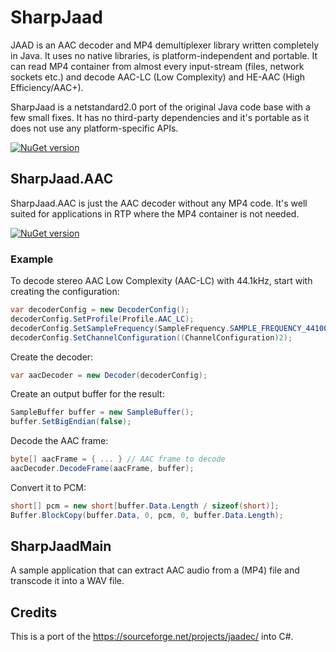 # SharpJaad
JAAD is an AAC decoder and MP4 demultiplexer library written completely in Java. It uses no native libraries, is platform-independent and portable. It can read MP4 container from almost every input-stream (files, network sockets etc.) and decode AAC-LC (Low Complexity) and HE-AAC (High Efficiency/AAC+).

SharpJaad is a netstandard2.0 port of the original Java code base with a few small fixes. It has no third-party dependencies and it's portable as it does not use any platform-specific APIs.

[![NuGet version](https://img.shields.io/nuget/v/SharpJaad.svg?style=flat-square)](https://www.nuget.org/packages/SharpJaad)

## SharpJaad.AAC
SharpJaad.AAC is just the AAC decoder without any MP4 code. It's well suited for applications in RTP where the MP4 container is not needed.

[![NuGet version](https://img.shields.io/nuget/v/SharpJaad.AAC.svg?style=flat-square)](https://www.nuget.org/packages/SharpJaad.AAC)

### Example
To decode stereo AAC Low Complexity (AAC-LC) with 44.1kHz, start with creating the configuration:
```cs
var decoderConfig = new DecoderConfig();
decoderConfig.SetProfile(Profile.AAC_LC);
decoderConfig.SetSampleFrequency(SampleFrequency.SAMPLE_FREQUENCY_44100);
decoderConfig.SetChannelConfiguration((ChannelConfiguration)2);
```

Create the decoder:
```cs
var aacDecoder = new Decoder(decoderConfig);
```

Create an output buffer for the result:
```cs
SampleBuffer buffer = new SampleBuffer();
buffer.SetBigEndian(false);
```

Decode the AAC frame:
```cs
byte[] aacFrame = { ... } // AAC frame to decode
aacDecoder.DecodeFrame(aacFrame, buffer);
```

Convert it to PCM:
```cs
short[] pcm = new short[buffer.Data.Length / sizeof(short)];
Buffer.BlockCopy(buffer.Data, 0, pcm, 0, buffer.Data.Length);
```

## SharpJaadMain
A sample application that can extract AAC audio from a (MP4) file and transcode it into a WAV file.

## Credits
This is a port of the https://sourceforge.net/projects/jaadec/ into C#. 